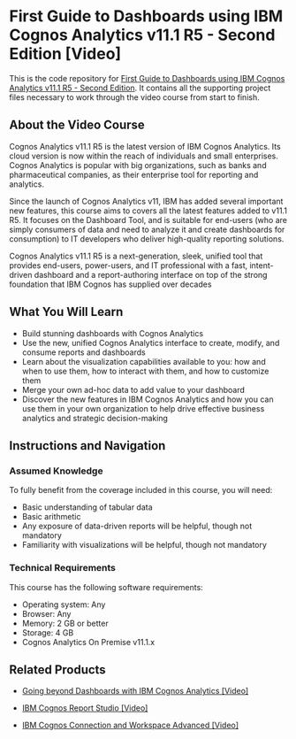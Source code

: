 # First Guide to Dashboards using IBM Cognos Analytics v11.1 R5 - Second Edition [Video]
This is the code repository for [First Guide to Dashboards using IBM Cognos Analytics v11.1 R5 - Second Edition](https://www.packtpub.com/data/first-guide-to-dashboards-using-ibm-cognos-analytics-v11-1-r5-second-edition-video). It contains all the supporting project files necessary to work through the video course from start to finish.
## About the Video Course
Cognos Analytics v11.1 R5 is the latest version of IBM Cognos Analytics. Its cloud version is now within the reach of individuals and small enterprises. Cognos Analytics is popular with big organizations, such as banks and pharmaceutical companies, as their enterprise tool for reporting and analytics.

Since the launch of Cognos Analytics v11, IBM has added several important new features, this course aims to covers all the latest features added to v11.1 R5. It focuses on the Dashboard Tool, and is suitable for end-users (who are simply consumers of data and need to analyze it and create dashboards for consumption) to IT developers who deliver high-quality reporting solutions.

Cognos Analytics v11.1 R5 is a next-generation, sleek, unified tool that provides end-users, power-users, and IT professional with a fast, intent-driven dashboard and a report-authoring interface on top of the strong foundation that IBM Cognos has supplied over decades
	

<H2>What You Will Learn</H2>
<DIV class=book-info-will-learn-text>
<UL>
<LI>Build stunning dashboards with Cognos Analytics
<LI>Use the new, unified Cognos Analytics interface to create, modify, and consume reports and dashboards
<LI>Learn about the visualization capabilities available to you: how and when to use them, how to interact with them, and how to customize them
<LI>Merge your own ad-hoc data to add value to your dashboard
<LI>Discover the new features in IBM Cognos Analytics and how you can use them in your own organization to help drive effective business analytics and strategic decision-making</LI></UL></DIV>

## Instructions and Navigation
### Assumed Knowledge
To fully benefit from the coverage included in this course, you will need:<br/>
<UL>
<LI>Basic understanding of tabular data
<LI>Basic arithmetic
<LI>Any exposure of data-driven reports will be helpful, though not mandatory
<LI>Familiarity with visualizations will be helpful, though not mandatory</LI></UL>

### Technical Requirements
This course has the following software requirements:<br/>
<UL><LI>Operating system: Any
<LI>Browser: Any
<LI>Memory:  2 GB or better
<LI>Storage: 4 GB
<LI>Cognos Analytics On Premise v11.1.x</LI></UL>

## Related Products
* [Going beyond Dashboards with IBM Cognos Analytics [Video]](https://www.packtpub.com/big-data-and-business-intelligence/going-beyond-dashboards-ibm-cognos-analytics-video)

* [IBM Cognos Report Studio [Video]](https://www.packtpub.com/big-data-and-business-intelligence/ibm-cognos-report-studio-video)

* [IBM Cognos Connection and Workspace Advanced [Video]](https://www.packtpub.com/big-data-and-business-intelligence/ibm-cognos-connection-and-workspace-advanced-video)

